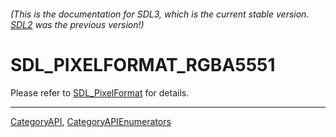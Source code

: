 ###### (This is the documentation for SDL3, which is the current stable version. [SDL2](https://wiki.libsdl.org/SDL2/) was the previous version!)
# SDL_PIXELFORMAT_RGBA5551

Please refer to [SDL_PixelFormat](SDL_PixelFormat) for details.

----
[CategoryAPI](CategoryAPI), [CategoryAPIEnumerators](CategoryAPIEnumerators)

